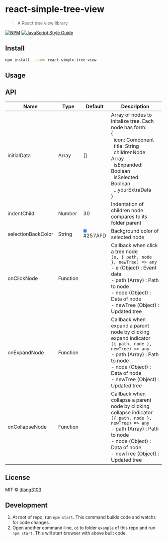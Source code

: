 # react-simple-tree-view

> A React tree view library

[![NPM](https://img.shields.io/npm/v/react-simple-tree-view.svg)](https://www.npmjs.com/package/react-simple-tree-view) [![JavaScript Style Guide](https://img.shields.io/badge/code_style-standard-brightgreen.svg)](https://standardjs.com)

## Install

```bash
npm install --save react-simple-tree-view
```

## Usage

## API

Name | Type | Default | Description
--- | --- | --- | ---
initialData | Array | [] | Array of nodes to initalize tree. Each node has form:<br>{<br>&nbsp;&nbsp;icon: Component<br>&nbsp;&nbsp;title: String<br>&nbsp;&nbsp;childrenNode: Array<br>&nbsp;&nbsp;isExpanded: Boolean<br>&nbsp;&nbsp;isSelected: Boolean<br>&nbsp;&nbsp;...yourExtraData<br>}
indentChild | Number | 30 | Indentation of children node compares to its folder parent
selectionBackColor | String | <div style="width:10px; height:10px; background-color:#257AFD"></div>#257AFD | Background color of selected node
onClickNode | Function | | Callback when click a tree node<br>`(e, { path, node }, newTree) => any`<br>- e (Object) : Event data<br>- path (Array) : Path to node<br>- node (Object) : Data of node<br>- newTree (Object) : Updated tree
onExpandNode | Function | | Callback when expand a parent node by clicking expand indicator<br>`({ path, node }, newTree) => any`<br>- path (Array) : Path to node<br>- node (Object) : Data of node<br>- newTree (Object) : Updated tree
onCollapseNode | Function | | Callback when collapse a parent node by clicking collapse indicator<br>`({ path, node }, newTree) => any`<br>- path (Array) : Path to node<br>- node (Object) : Data of node<br>- newTree (Object) : Updated tree

## License

MIT © [ttlong3103](https://github.com/ttlong3103)

## Development

1. At root of repo, run `npm start`. This command builds code and watchs for code changes.
2. Open another command-line, `cd` to folder `example` of this repo and run `npm start`. This will start browser with above built code.